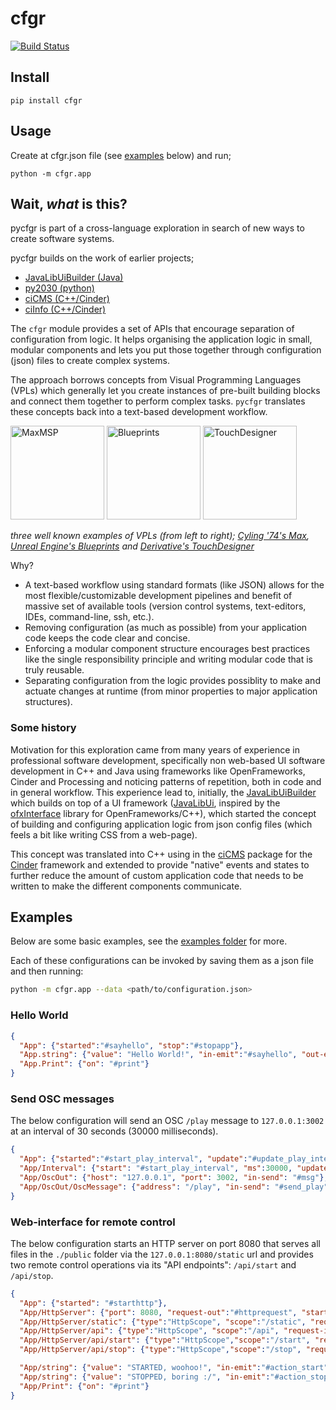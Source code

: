 # cfgr
[![Build Status](https://travis-ci.org/markkorput/pycfgr.svg)](https://travis-ci.org/markkorput/pycfgr)

## Install

```pip install cfgr```

## Usage

Create at cfgr.json file (see [examples](#examples) below) and run;

```python -m cfgr.app```

## Wait, _what_ is this?

pycfgr is part of a cross-language exploration in search of new ways to create software systems.

pycfgr builds on the work of earlier projects;
* [JavaLibUiBuilder (Java)](https://github.com/fusefactory/JavaLibUiBuilder)
* [py2030 (python)](https://github.com/markkorput/py2030)
* [ciCMS (C++/Cinder)](https://github.com/markkorput/cicms)
* [ciInfo (C++/Cinder)](https://github.com/markkorput/ciinfo)

The ```cfgr``` module provides a set of APIs that encourage separation of configuration from logic. It helps organising the application logic in small, modular components and lets you put those together through configuration (json) files to create complex systems. 

The approach borrows concepts from Visual Programming Languages (VPLs) which generally let you create instances of pre-built building blocks and connect them together to perform complex tasks. ```pycfgr``` translates these concepts back into a text-based development workflow.

[<img src="https://github.com/markkorput/pycfgr/raw/master/docs/vpl-02-maxmsp.png" alt="MaxMSP" height="150" />](https://github.com/markkorput/pycfgr/raw/master/docs/vpl-02-maxmsp.png)
[<img src="https://github.com/markkorput/pycfgr/raw/master/docs/vpl-01-blueprints.jpg" alt="Blueprints" height="150" />](https://github.com/markkorput/pycfgr/raw/master/docs/vpl-01-blueprints.jpg)
[<img src="https://github.com/markkorput/pycfgr/raw/master/docs/vpl-03-touchdesigner.png" alt="TouchDesigner" height="150" />](https://github.com/markkorput/pycfgr/raw/master/docs/vpl-03-touchdesigner.png)

_three well known examples of VPLs (from left to right); [Cyling '74's Max](https://cycling74.com/products/max/), [Unreal Engine's Blueprints](https://docs.unrealengine.com/en-US/Engine/Blueprints/index.html) and [Derivative's TouchDesigner](http://derivative.ca)_

Why?
* A text-based workflow using standard formats (like JSON) allows for the most flexible/customizable development pipelines and benefit of massive set of available tools (version control systems, text-editors, IDEs, command-line, ssh, etc.).
* Removing configuration (as much as possible) from your application code keeps the code clear and concise.
* Enforcing a modular component structure encourages best practices like the single responsibility principle and writing modular code that is truly reusable.
* Separating configuration from the logic provides possiblity to make and actuate changes at runtime (from minor properties to major application structures).

### Some history

Motivation for this exploration came from many years of experience in professional software development, specifically non web-based UI software development in C++ and Java using frameworks like OpenFrameworks, Cinder and Processing and noticing patterns of repetition, both in code and in general workflow. This experience lead to, initially, the [JavaLibUiBuilder](https://github.com/fusefactory/JavaLibUiBuilder) which builds on top of a UI framework ([JavaLibUi](https://github.com/fusefactory/JavaLibUi), inspired by the [ofxInterface](https://github.com/galsasson/ofxInterface) library for OpenFrameworks/C++), which started the concept of building and configuring application logic from json config files (which feels a bit like writing CSS from a web-page).

This concept was translated into C++ using in the [ciCMS](https://github.com/markkorput/cicms) package for the [Cinder](https://libcinder.org/) framework and extended to provide "native" events and states to further reduce the amount of custom application code that needs to be written to make the different components communicate.

## Examples

Below are some basic examples, see the [examples folder](https://github.com/markkorput/pycfgr/tree/master/examples) for more.

Each of these configurations can be invoked by saving them as a json file and then running:

```bash
python -m cfgr.app --data <path/to/configuration.json>
```

### Hello World

```json
{
  "App": {"started":"#sayhello", "stop":"#stopapp"},
  "App.string": {"value": "Hello World!", "in-emit":"#sayhello", "out-emit":"#print,#stopapp"},
  "App.Print": {"on": "#print"}
}
```

### Send OSC messages
The below configuration will send an OSC ```/play``` message to ```127.0.0.1:3002``` at an interval of 30 seconds (30000 milliseconds).

```json
{
  "App": {"started":"#start_play_interval", "update":"#update_play_interval"},
  "App/Interval": {"start": "#start_play_interval", "ms":30000, "update":"#update_play_interval", "action":"#send_play"},
  "App/OscOut": {"host": "127.0.0.1", "port": 3002, "in-send": "#msg"},
  "App/OscOut/OscMessage": {"address": "/play", "in-send": "#send_play", "out-send": "#msg"}
}
```

### Web-interface for remote control
The below configuration starts an HTTP server on port 8080 that serves all files in the ```./public``` folder via the ```127.0.0.1:8080/static``` url and provides two remote control operations via its "API endpoints": ```/api/start``` and ```/api/stop```.

```json
{
  "App": {"started": "#starthttp"},
  "App/HttpServer": {"port": 8080, "request-out":"#httprequest", "start":"#starthttp"},
  "App/HttpServer/static": {"type":"HttpScope", "scope":"/static", "request-in": "#httprequest", "servePath": "./public"},
  "App/HttpServer/api": {"type":"HttpScope", "scope":"/api", "request-in": "#httprequest", "unscoped":"#apirequest"},
  "App/HttpServer/api/start": {"type":"HttpScope","scope":"/start", "request-in": "#apirequest", "match": "#action_start", "response":200, "verbose": true},
  "App/HttpServer/api/stop": {"type":"HttpScope","scope":"/stop", "request-in": "#apirequest", "match": "#action_stop", "response":200, "verbose": true},

  "App/string": {"value": "STARTED, woohoo!", "in-emit":"#action_start", "out-emit":"#print"},
  "App/string": {"value": "STOPPED, boring :/", "in-emit":"#action_stop", "out-emit":"#print"},
  "App/Print": {"on": "#print"}
} 
```